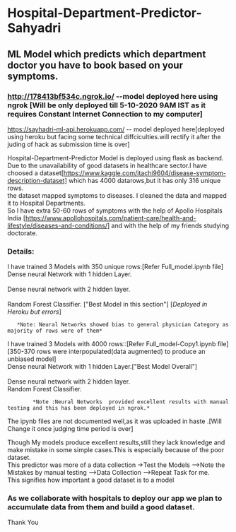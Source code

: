 # Hospital-Department-Predictor-Sahyadri
## ML Model which predicts which department doctor you have to book based on your symptoms.
 
 ### http://178413bf534c.ngrok.io/  --model deployed here using ngrok     [Will be only deployed till 5-10-2020 9AM IST as it requires Constant Internet Connection to my computer]   

https://sayhadri-ml-api.herokuapp.com/ -- model deployed here[deployed using heroku but facing some technical diffciculties.will rectify it after the juding of hack as submission time is over] 

 
Hospital-Department-Predictor Model is deployed using flask as backend.
Due to the unavailability of good datasets in healthcare sector.I have choosed a dataset[https://www.kaggle.com/itachi9604/disease-symptom-description-dataset] which has  4000 datarows,but it has only 316 unique rows.<br />
the dataset mapped symptoms to diseases. I cleaned the data and mapped it to Hospital Departments.<br />
So I have extra 50-60 rows of symptoms with the help of Apollo Hospitals India [https://www.apollohospitals.com/patient-care/health-and-lifestyle/diseases-and-conditions/] and with the help of my friends studying doctorate.

### Details:

I have trained 3 Models with 350 unique rows:[Refer Full_model.ipynb file]<br />
               Dense neural Network with 1 hidden Layer.<br />              
               Dense neural network with 2 hidden layer.<br />              
               Random Forest Classifier. ["Best Model in this section"] [*Deployed in Heroku but errors*]<br />
               
       *Note: Neural Networks showed bias to general physician Category as majority of rows were of them*
       
I have trained 3 Models with 4000  rows::[Refer Full_model-Copy1.ipynb file][350-370 rows were interpopulated(data augmented) to produce an unbiased model]<br />
               Dense neural Network with 1 hidden Layer.["Best Model Overall"]<br />               
               Dense neural network with 2 hidden layer.<br />
               Random Forest Classifier.<br />
               
            *Note :Neural Networks  provided excellent results with manual testing and this has been deployed in ngrok.*
The ipynb files are not documented well,as it was uploaded in haste .[Will Change it once judging time period is over]<br />

Though My models produce excellent results,still they lack knowledge and make mistake in some simple cases.This is especially because of the poor dataset.<br />
This predictor was more of a data collection ->Test the Models -->Note the Mistakes by manual testing -->Data Collection -->Repeat Task for me.<br />
This signifies how important a good dataset is to a model<br />
### As we collaborate with hospitals to deploy our app we plan to accumulate data from them and build a good dataset.



Thank You
